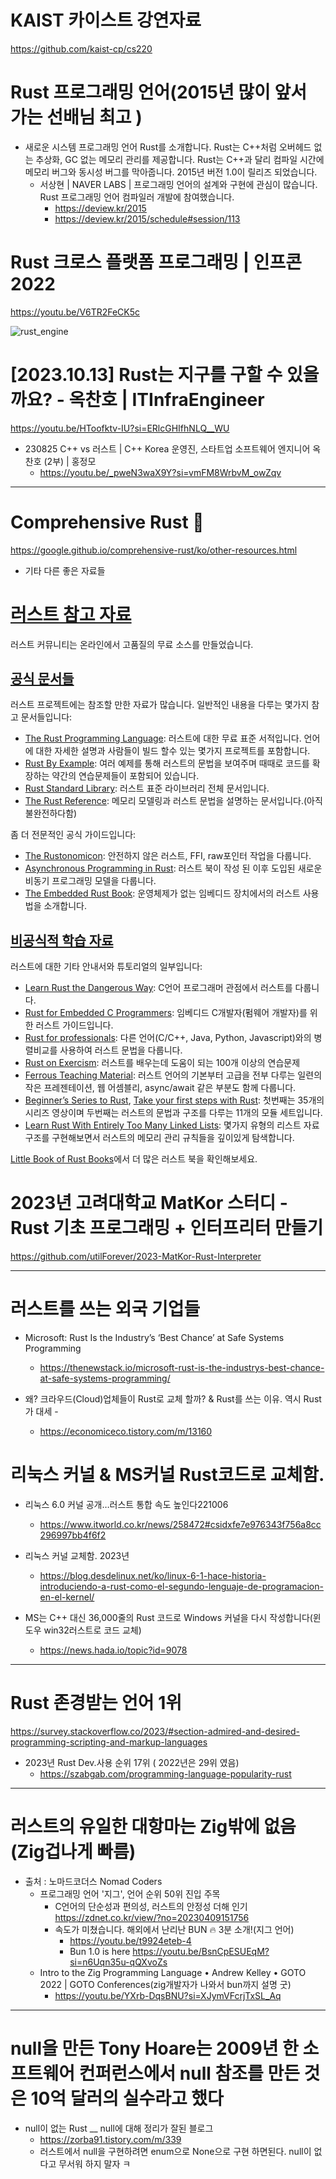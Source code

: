 # KAIST 카이스트 강연자료 

https://github.com/kaist-cp/cs220

# Rust 프로그래밍 언어(2015년 많이 앞서 가는 선배님 최고 )

- 새로운 시스템 프로그래밍 언어 Rust를 소개합니다. Rust는 C++처럼 오버헤드 없는 추상화, GC 없는 메모리 관리를 제공합니다. Rust는 C++과 달리 컴파일 시간에 메모리 버그와 동시성 버그를 막아줍니다. 2015년 버전 1.0이 릴리즈 되었습니다.
  - 서상현 | NAVER LABS | 프로그래밍 언어의 설계와 구현에 관심이 많습니다. Rust 프로그래밍 언어 컴파일러 개발에 참여했습니다.
    - https://deview.kr/2015
    - https://deview.kr/2015/schedule#session/113

 
# Rust 크로스 플랫폼 프로그래밍 | 인프콘 2022

https://youtu.be/V6TR2FeCK5c

![rust_engine](https://user-images.githubusercontent.com/67513038/214437390-2ced58a6-2dc8-41d8-aef9-7b57938bbe09.png)

# [2023.10.13] Rust는 지구를 구할 수 있을까요? - 옥찬호 | ITInfraEngineer

https://youtu.be/HToofktv-IU?si=ERlcGHIfhNLQ__WU

- 230825 C++ vs 러스트 | C++ Korea 운영진, 스타트업 소프트웨어 엔지니어 옥찬호 (2부) | 홍정모
  - https://youtu.be/_pweN3waX9Y?si=vmFM8WrbvM_owZqv

<hr>

# Comprehensive Rust 🦀

https://google.github.io/comprehensive-rust/ko/other-resources.html

- 기타 다른 좋은 자료들

<h1 id="러스트-참고-자료"><a class="header" href="#러스트-참고-자료">러스트 참고 자료</a></h1>
<p>러스트 커뮤니티는 온라인에서 고품질의 무료 소스를 만들었습니다.</p>
<h2 id="공식-문서들"><a class="header" href="#공식-문서들">공식 문서들</a></h2>
<p>러스트 프로젝트에는 참조할 만한 자료가 많습니다. 일반적인 내용을 다루는 몇가지 참고 문서들입니다:</p>
<ul>
<li><a href="https://doc.rust-lang.org/book/">The Rust Programming Language</a>: 러스트에 대한 무료 표준 서적입니다. 언어에 대한 자세한 설명과 사람들이 빌드 할수 있는 몇가지 프로젝트를 포함합니다.</li>
<li><a href="https://doc.rust-lang.org/rust-by-example/">Rust By Example</a>: 여러 예제를 통해 러스트의 문법을 보여주며 때때로 코드를 확장하는 약간의 연습문제들이 포함되어 있습니다.</li>
<li><a href="https://doc.rust-lang.org/std/">Rust Standard Library</a>: 러스트 표준 라이브러리 전체 문서입니다.</li>
<li><a href="https://doc.rust-lang.org/reference/">The Rust Reference</a>: 메모리 모델링과 러스트 문법을 설명하는 문서입니다.(아직 불완전하다함)</li>
</ul>
<p>좀 더 전문적인 공식 가이드입니다:</p>
<ul>
<li><a href="https://doc.rust-lang.org/nomicon/">The Rustonomicon</a>: 안전하지 않은 러스트, FFI, raw포인터 작업을 다룹니다.</li>
<li><a href="https://rust-lang.github.io/async-book/">Asynchronous Programming in Rust</a>: 러스트 북이 작성 된 이후 도입된 새로운 비동기 프로그래밍 모델을 다룹니다.</li>
<li><a href="https://doc.rust-lang.org/stable/embedded-book/">The Embedded Rust Book</a>: 운영체제가 없는 임베디드 장치에서의 러스트 사용법을 소개합니다.</li>
</ul>
<h2 id="비공식적-학습-자료"><a class="header" href="#비공식적-학습-자료">비공식적 학습 자료</a></h2>
<p>러스트에 대한 기타 안내서와 튜토리얼의 일부입니다:</p>
<ul>
<li><a href="http://cliffle.com/p/dangerust/">Learn Rust the Dangerous Way</a>: C언어 프로그래머 관점에서 러스트를 다룹니다.</li>
<li><a href="https://docs.opentitan.org/doc/ug/rust_for_c/">Rust for Embedded C Programmers</a>: 임베디드 C개발자(펌웨어 개발자)를 위한 러스트 가이드입니다.</li>
<li><a href="https://overexact.com/rust-for-professionals/">Rust for professionals</a>: 다른 언어(C/C++, Java, Python, Javascript)와의 병렬비교를 사용하여 러스트 문법을 다룹니다.</li>
<li><a href="https://exercism.org/tracks/rust">Rust on Exercism</a>: 러스트를 배우는데 도움이 되는 100개 이상의 연습문제</li>
<li><a href="https://ferrous-systems.github.io/teaching-material/index.html">Ferrous Teaching Material</a>: 러스트 언어의 기본부터 고급을 전부 다루는 일련의 작은 프레젠테이션, 웹 어셈블리, async/await 같은 부분도 함께 다룹니다.</li>
<li><a href="https://docs.microsoft.com/en-us/shows/beginners-series-to-rust/">Beginner’s Series to Rust</a>, <a href="https://docs.microsoft.com/en-us/learn/paths/rust-first-steps/">Take your first steps with Rust</a>: 첫번째는 35개의 시리즈 영상이며 두번째는 러스트의 문법과 구조를 다루는 11개의 모듈 세트입니다.</li>
<li><a href="https://rust-unofficial.github.io/too-many-lists/">Learn Rust With Entirely Too Many Linked Lists</a>: 몇가지 유형의 리스트 자료구조를 구현해보면서 러스트의 메모리 관리 규칙들을 깊이있게 탐색합니다.</li>
</ul>
<p><a href="https://lborb.github.io/book/">Little Book of Rust Books</a>에서 더 많은 러스트 북을 확인해보세요.</p>

                    


# 2023년 고려대학교 MatKor 스터디 - Rust 기초 프로그래밍 + 인터프리터 만들기 

https://github.com/utilForever/2023-MatKor-Rust-Interpreter


<hr>


# 러스트를 쓰는 외국 기업들

- Microsoft: Rust Is the Industry’s ‘Best Chance’ at Safe Systems Programming
  - https://thenewstack.io/microsoft-rust-is-the-industrys-best-chance-at-safe-systems-programming/

- 왜? 크라우드(Cloud)업체들이 Rust로 교체 할까? & Rust를 쓰는 이유. 역시 Rust가 대세 - 
  - https://economiceco.tistory.com/m/13160


# 리눅스 커널 & MS커널 Rust코드로 교체함.

- 리눅스 6.0 커널 공개…러스트 통합 속도 높인다221006
  - https://www.itworld.co.kr/news/258472#csidxfe7e976343f756a8cc296997bb4f6f2 

- 리눅스 커널 교체함. 2023년
  - https://blog.desdelinux.net/ko/linux-6-1-hace-historia-introduciendo-a-rust-como-el-segundo-lenguaje-de-programacion-en-el-kernel/

- MS는 C++ 대신 36,000줄의 Rust 코드로 Windows 커널을 다시 작성합니다(윈도우 win32러스트로 코드 교체)
  - https://news.hada.io/topic?id=9078

<hr>

# Rust 존경받는 언어 1위

https://survey.stackoverflow.co/2023/#section-admired-and-desired-programming-scripting-and-markup-languages

- 2023년 Rust Dev.사용 순위 17위 ( 2022년은 29위 였음)
  - https://szabgab.com/programming-language-popularity-rust


<hr>

# 러스트의 유일한 대항마는 Zig밖에 없음 (Zig겁나게 빠름)
- 출처 : 노마드코더스 Nomad Coders
  - 프로그래밍 언어 '지그', 언어 순위 50위 진입 주목
    - C언어의 단순성과 편의성, 러스트의 안정성 더해 인기 https://zdnet.co.kr/view/?no=20230409151756
    - 속도가 미쳤습니다. 해외에서 난리난 BUN 🔥 3분 소개!(지그 언어)
      - https://youtu.be/t9924eteb-4
      - Bun 1.0 is here https://youtu.be/BsnCpESUEqM?si=n6Uqn35u-qQXvoZs
  - Intro to the Zig Programming Language • Andrew Kelley • GOTO 2022 | GOTO Conferences(zig개발자가 나와서 bun까지 설명 굿)
      - https://youtu.be/YXrb-DqsBNU?si=XJymVFcrjTxSL_Aq

<hr>

# null을 만든 Tony Hoare는 2009년 한 소프트웨어 컨퍼런스에서 null 참조를 만든 것은 10억 달러의 실수라고 했다
- null이 없는 Rust __ null에 대해 정리가 잘된 블로그
  - https://zorba91.tistory.com/m/339
  - 러스트에서 null을 구현하려면 enum으로 None으로 구현 하면된다. null이 없다고 무서워 하지 말자 ㅋ
